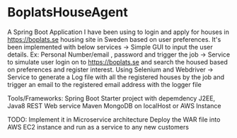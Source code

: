 # BoplatsHouseAgent
A Spring Boot Application I have been using to login and apply for houses in https://boplats.se housing site in Sweden based on user preferences.
It's been implemented with below services
 -> Simple GUI to input the user details. Ex: Personal Number/email , password and trigger the job
 -> Service to simulate user login on to https://boplats.se and search the housed based on preferences and register interest. Using    Selenium and Webdriver
 -> Service to generate a Log file with all the registered houses by the job and trigger an email to the registered email address with the logger file
 
 Tools/Frameworks:
 Spring Boot Starter project with depemdency
 J2EE, Java8
 REST Web service
 Maven
 MongoDB on localHost or AWS Instance
 
 TODO:
 Implement it in Microservice architecture
 Deploy the WAR file into AWS EC2 instance and run as a service to any new customers
